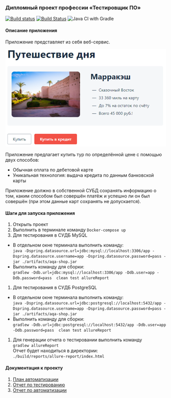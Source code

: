 ### Дипломный проект профессии «Тестировщик ПО»

[![Build status](https://ci.appveyor.com/api/projects/status/baio8em638weqs6a/branch/master?svg=true)](https://ci.appveyor.com/project/agasferon/aqa-diploma/branch/master)
[![Build Status](https://travis-ci.org/agasferon/AQA_Diploma.svg?branch=master)](https://travis-ci.org/agasferon/AQA_Diploma)
![Java CI with Gradle](https://github.com/agasferon/AQA_Diploma/workflows/Java%20CI%20with%20Gradle/badge.svg)

#### Описание приложения
Приложение представляет из себя веб-сервис.

![main page](./documentation/main_page.png)

Приложение предлагает купить тур по определённой цене с помощью двух способов:
- Обычная оплата по дебетовой карте
- Уникальная технология: выдача кредита по данным банковской карты

Приложение должно в собственной СУБД сохранять информацию о том, каким способом был совершён платёж и успешно ли он был совершён (при этом данные карт сохранять не допускается).

#### Шаги для запуска приложения
1. Открыть проект
1. Выполнить в терминале команду ``Docker-compose up``
1. Для тестирования в СУДБ MySQL
- В отдельном окне терминала выполнить команду:  
``java -Dspring.datasource.url=jdbc:mysql://localhost:3306/app -Dspring.datasource.username=app -Dspring.datasource.password=pass -jar ./artifacts/aqa-shop.jar``
- Выполнить команду для сборки:  
``gradlew -Ddb.url=jdbc:mysql://localhost:3306/app -Ddb.user=app -Ddb.password=pass  clean test allureReport``

1. Для тестирования в СУДБ PostgreSQL  
- В отдельном окне терминала выполнить команду:  
``java -Dspring.datasource.url=jdbc:postgresql://localhost:5432/app -Dspring.datasource.username=app -Dspring.datasource.password=pass -jar ./artifacts/aqa-shop.jar``
- Выполнить команду для сборки:  
``gradlew -Ddb.url=jdbc:postgresql://localhost:5432/app -Ddb.user=app -Ddb.password=pass  clean test allureReport``
1. Для генерации отчета о тестировании выполнить команду  
``gradlew allureReport``  
Отчет будет находиться в директории:  
``./build/reports/allure-report/index.html``

#### Документация к проекту
1. [План автоматизации](./documentation/Plan.md)
1. [Отчет по тестированию](./documentation/Report.md)
1. [Отчет по автоматизации](./documentation/Summary.md)